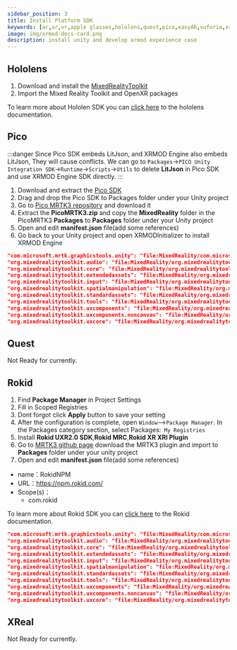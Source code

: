```yaml
---
sidebar_position: 3
title: Install Platform SDK
keywords: [ar,xr,vr,apple glasses,hololens,quest,pico,easyAR,vuforia,xrmod,mod,doc,XR,facebook,meta,unity]
image: img/xrmod-docs-card.png
description: install unity and develop xrmod experience case
---
```

 
## Hololens  

1. Download and install the [MixedRealityToolkit](https://github.com/Microsoft/MixedRealityToolkit-Unity)
2. Import the Mixed Reality Toolkit and OpenXR packages

To learn more about Hololen SDK you can [click here](https://learn.microsoft.com/en-us/windows/mixed-reality/develop/unity/new-openxr-project-with-mrtk) to the hololens documentation.


## Pico


:::danger
Since Pico SDK embeds LitJson, and XRMOD Engine also embeds LitJson, They will cause conflicts. We can go to `Packages`->`PICO Unity Integration SDK`->`Runtime`->`Scripts`->`Utils` to delete **LitJson** in Pico SDK and use XRMOD Engine SDK directly.
:::


1. Download and extract the [Pico SDK](https://developer-global.pico-interactive.com/resources/)
2. Drag and drop the Pico SDK to Packages folder under your Unity project
3. Go to [Pico MRTK3 repository](https://github.com/Phantomxm2021/PicoMRTK3) and download it
4. Extract the **PicoMRTK3.zip** and copy the **MixedReality** folder in the PicoMRTK3 **Packages** to **Packages** folder under your Unity project
5. Open and edit **manifest.json** file(add some references)
6. Go back to your Unity project and open XRMODInitializer to install XRMOD Engine

```json
"com.microsoft.mrtk.graphicstools.unity": "file:MixedReality/com.microsoft.mrtk.graphicstools.unity-0.5.0.tgz",
"org.mixedrealitytoolkit.audio": "file:MixedReality/org.mixedrealitytoolkit.audio-3.0.0.tgz",
"org.mixedrealitytoolkit.core": "file:MixedReality/org.mixedrealitytoolkit.core-3.0.0.tgz",
"org.mixedrealitytoolkit.extendedassets": "file:MixedReality/org.mixedrealitytoolkit.extendedassets-3.0.0.tgz",
"org.mixedrealitytoolkit.input": "file:MixedReality/org.mixedrealitytoolkit.input-3.0.0.tgz",
"org.mixedrealitytoolkit.spatialmanipulation": "file:MixedReality/org.mixedrealitytoolkit.spatialmanipulation-3.0.0.tgz",
"org.mixedrealitytoolkit.standardassets": "file:MixedReality/org.mixedrealitytoolkit.standardassets-3.0.0.tgz",
"org.mixedrealitytoolkit.tools": "file:MixedReality/org.mixedrealitytoolkit.tools-3.0.0.tgz",
"org.mixedrealitytoolkit.uxcomponents": "file:MixedReality/org.mixedrealitytoolkit.uxcomponents-3.0.0.tgz",
"org.mixedrealitytoolkit.uxcomponents.noncanvas": "file:MixedReality/org.mixedrealitytoolkit.uxcomponents.noncanvas-3.0.0.tgz",
"org.mixedrealitytoolkit.uxcore": "file:MixedReality/org.mixedrealitytoolkit.uxcore-3.0.0.tgz",
```

## Quest

Not Ready for currently.

## Rokid
1. Find **Package Manager** in Project Settings
2. Fill in Scoped Registries
3. Dont forgot click **Apply** button to save your setting
4. After the configuration is complete, open `Window`–>`Package Manager`. In the Packages category section, select Packages:` My Registries`
5. Install **Rokid UXR2.0 SDK**,**Rokid MRC**,**Rokid XR XRI Plugin**
6. Go to [MRTK3 github page](https://github.com/MixedRealityToolkit/MixedRealityToolkit-Unity/releases) download the MRTK3 plugin and import to **Packages** folder under your unity project
7. Open and edit **manifest.json** file(add some references)

- name：RokidNPM
- URL：https://npm.rokid.com/
- Scope(s)：
    - com.rokid

To learn more about Rokid SDK you can [click here](https://custom.rokid.com/prod/rokid_web/c88be4bcde4c42c0b8b53409e1fa1701/pc/cn/8d684c36da714eadaa23e47b6ab5a3a2.html?documentId=5840f3c7e694486daab04379c58ce248) to the Rokid documentation.


```json
"com.microsoft.mrtk.graphicstools.unity": "file:MixedReality/com.microsoft.mrtk.graphicstools.unity-0.5.0.tgz",
"org.mixedrealitytoolkit.audio": "file:MixedReality/org.mixedrealitytoolkit.audio-3.0.0.tgz",
"org.mixedrealitytoolkit.core": "file:MixedReality/org.mixedrealitytoolkit.core-3.0.0.tgz",
"org.mixedrealitytoolkit.extendedassets": "file:MixedReality/org.mixedrealitytoolkit.extendedassets-3.0.0.tgz",
"org.mixedrealitytoolkit.input": "file:MixedReality/org.mixedrealitytoolkit.input-3.0.0.tgz",
"org.mixedrealitytoolkit.spatialmanipulation": "file:MixedReality/org.mixedrealitytoolkit.spatialmanipulation-3.0.0.tgz",
"org.mixedrealitytoolkit.standardassets": "file:MixedReality/org.mixedrealitytoolkit.standardassets-3.0.0.tgz",
"org.mixedrealitytoolkit.tools": "file:MixedReality/org.mixedrealitytoolkit.tools-3.0.0.tgz",
"org.mixedrealitytoolkit.uxcomponents": "file:MixedReality/org.mixedrealitytoolkit.uxcomponents-3.0.0.tgz",
"org.mixedrealitytoolkit.uxcomponents.noncanvas": "file:MixedReality/org.mixedrealitytoolkit.uxcomponents.noncanvas-3.0.0.tgz",
"org.mixedrealitytoolkit.uxcore": "file:MixedReality/org.mixedrealitytoolkit.uxcore-3.0.0.tgz",
```

## XReal

Not Ready for currently.
